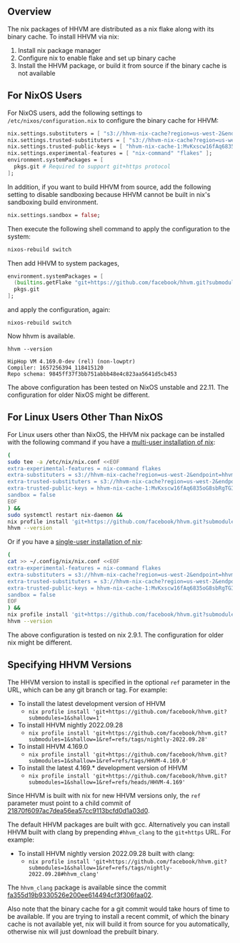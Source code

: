 ## Overview

The nix packages of HHVM are distributed as a nix flake along with its binary cache. To install HHVM via nix:

1. Install nix package manager
2. Configure nix to enable flake and set up binary cache
3. Install the HHVM package, or build it from source if the binary cache is not available

## For NixOS Users

For NixOS users, add the following settings to `/etc/nixos/configuration.nix` to
configure the binary cache for HHVM:

``` nix
nix.settings.substituters = [ "s3://hhvm-nix-cache?region=us-west-2&endpoint=hhvm-nix-cache.s3-accelerate.amazonaws.com" ];
nix.settings.trusted-substituters = [ "s3://hhvm-nix-cache?region=us-west-2&endpoint=hhvm-nix-cache.s3-accelerate.amazonaws.com" ];
nix.settings.trusted-public-keys = [ "hhvm-nix-cache-1:MvKxscw16fAq6835oG8sbRgTGITb+1xGfYNhs+ee4yo=" ];
nix.settings.experimental-features = [ "nix-command" "flakes" ];
environment.systemPackages = [
  pkgs.git # Required to support git+https protocol
];
```


In addition, if you want to build HHVM from source, add the following setting to
disable sandboxing because HHVM cannot be built in nix's sandboxing build
environment.


``` nix
nix.settings.sandbox = false;
```


Then execute the following shell command to apply the configuration to the
system:


``` bash
nixos-rebuild switch
```

Then add HHVM to system packages, 

``` nix
environment.systemPackages = [
  (builtins.getFlake "git+https://github.com/facebook/hhvm.git?submodules=1&shallow=1&ref=refs/tags/nightly-2022.09.28").packages.x86_64-linux.default
  pkgs.git
];
```

and apply the configuration, again:


```
nixos-rebuild switch
```


Now hhvm is available.


```
hhvm --version
```



```
HipHop VM 4.169.0-dev (rel) (non-lowptr)
Compiler: 1657256394_118415120
Repo schema: 9845ff37f3bb751abbb48e4c823aa5641d5cb453
```


The above configuration has been tested on NixOS unstable and 22.11. The
configuration for older NixOS might be different.


## For Linux Users Other Than NixOS

For Linux users other than NixOS, the HHVM nix package can be installed with the
following command if you have a [multi-user installation of
nix](https://nixos.org/download.html#nix-install-linux):


``` bash
(
sudo tee -a /etc/nix/nix.conf <<EOF
extra-experimental-features = nix-command flakes
extra-substituters = s3://hhvm-nix-cache?region=us-west-2&endpoint=hhvm-nix-cache.s3-accelerate.amazonaws.com
extra-trusted-substituters = s3://hhvm-nix-cache?region=us-west-2&endpoint=hhvm-nix-cache.s3-accelerate.amazonaws.com
extra-trusted-public-keys = hhvm-nix-cache-1:MvKxscw16fAq6835oG8sbRgTGITb+1xGfYNhs+ee4yo=
sandbox = false
EOF
) &&
sudo systemctl restart nix-daemon &&
nix profile install 'git+https://github.com/facebook/hhvm.git?submodules=1&shallow=1&ref=refs/tags/nightly-2022.09.28' &&
hhvm --version
```


Or if you have a [single-user installation of
nix](https://nixos.org/download.html#nix-install-linux):


``` bash
(
cat >> ~/.config/nix/nix.conf <<EOF
extra-experimental-features = nix-command flakes
extra-substituters = s3://hhvm-nix-cache?region=us-west-2&endpoint=hhvm-nix-cache.s3-accelerate.amazonaws.com
extra-trusted-substituters = s3://hhvm-nix-cache?region=us-west-2&endpoint=hhvm-nix-cache.s3-accelerate.amazonaws.com
extra-trusted-public-keys = hhvm-nix-cache-1:MvKxscw16fAq6835oG8sbRgTGITb+1xGfYNhs+ee4yo=
sandbox = false
EOF
) &&
nix profile install 'git+https://github.com/facebook/hhvm.git?submodules=1&shallow=1&ref=refs/tags/nightly-2022.09.28' &&
hhvm --version
```

The above configuration is tested on nix 2.9.1. The configuration for older nix
might be different.

## Specifying HHVM Versions

The HHVM version to install is specified in the optional `ref` parameter in the
URL, which can be any git branch or tag. For example:

* To install the latest development version of HHVM
    * `nix profile install
      'git+https://github.com/facebook/hhvm.git?submodules=1&shallow=1'`
* To install HHVM nightly 2022.09.28
    * `nix profile install
      'git+https://github.com/facebook/hhvm.git?submodules=1&shallow=1&ref=refs/tags/nightly-2022.09.28'`
* To install HHVM 4.169.0
    * `nix profile install
      'git+https://github.com/facebook/hhvm.git?submodules=1&shallow=1&ref=refs/tags/HHVM-4.169.0'`
* To install the latest 4.169.* development version of HHVM
    * `nix profile install
      'git+https://github.com/facebook/hhvm.git?submodules=1&shallow=1&ref=refs/heads/HHVM-4.169'`

Since HHVM is built with nix for new HHVM versions only, the `ref` parameter must
point to a child commit of
[21870f6097ac7dea56ea57cc9113bcfd0d1a03d0](https://github.com/facebook/hhvm/commit/21870f6097ac7dea56ea57cc9113bcfd0d1a03d0).

The default HHVM packages are built with gcc. Alternatively you can install HHVM built with clang by prepending `#hhvm_clang` to the `git+https` URL. For example:
* To install HHVM nightly version 2022.09.28 built with clang:
    * `nix profile install 'git+https://github.com/facebook/hhvm.git?submodules=1&shallow=1&ref=refs/tags/nightly-2022.09.28#hhvm_clang'`

The `hhvm_clang` package is available since the commit [fa355d19b9330526e200ee614494cf3f306faa02](https://github.com/facebook/hhvm/commit/fa355d19b9330526e200ee614494cf3f306faa02).

Also note that the binary cache for a git commit would take hours of time to be
available. If you are trying to install a recent commit, of which the binary
cache is not available yet, nix will build it from source for you automatically,
otherwise nix will just download the prebuilt binary.
